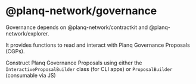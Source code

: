 # @planq-network/governance

Governance depends on @planq-network/contractkit and @planq-network/explorer.

It provides functions to read and interact with Planq Governance Proposals (CGPs).

Construct Planq Governance Proposals using either the `InteractiveProposalBuilder` class (for CLI apps) or `ProposalBuilder` (consumable via JS)

